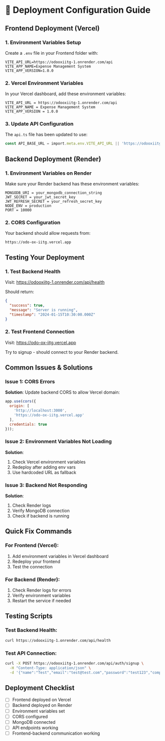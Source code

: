 # 🚀 Deployment Configuration Guide

## Frontend Deployment (Vercel)

### 1. Environment Variables Setup

Create a `.env` file in your Frontend folder with:

```env
VITE_API_URL=https://odooxiitg-1.onrender.com/api
VITE_APP_NAME=Expense Management System
VITE_APP_VERSION=1.0.0
```

### 2. Vercel Environment Variables

In your Vercel dashboard, add these environment variables:

```
VITE_API_URL = https://odooxiitg-1.onrender.com/api
VITE_APP_NAME = Expense Management System
VITE_APP_VERSION = 1.0.0
```

### 3. Update API Configuration

The `api.ts` file has been updated to use:
```typescript
const API_BASE_URL = import.meta.env.VITE_API_URL || 'https://odooxiitg-1.onrender.com/api';
```

## Backend Deployment (Render)

### 1. Environment Variables on Render

Make sure your Render backend has these environment variables:

```
MONGODB_URI = your_mongodb_connection_string
JWT_SECRET = your_jwt_secret_key
JWT_REFRESH_SECRET = your_refresh_secret_key
NODE_ENV = production
PORT = 10000
```

### 2. CORS Configuration

Your backend should allow requests from:
```
https://odo-ox-iitg.vercel.app
```

## Testing Your Deployment

### 1. Test Backend Health
Visit: https://odooxiitg-1.onrender.com/api/health

Should return:
```json
{
  "success": true,
  "message": "Server is running",
  "timestamp": "2024-01-15T10:30:00.000Z"
}
```

### 2. Test Frontend Connection
Visit: https://odo-ox-iitg.vercel.app

Try to signup - should connect to your Render backend.

## Common Issues & Solutions

### Issue 1: CORS Errors
**Solution**: Update backend CORS to allow Vercel domain:
```javascript
app.use(cors({
  origin: [
    'http://localhost:3000',
    'https://odo-ox-iitg.vercel.app'
  ],
  credentials: true
}));
```

### Issue 2: Environment Variables Not Loading
**Solution**: 
1. Check Vercel environment variables
2. Redeploy after adding env vars
3. Use hardcoded URL as fallback

### Issue 3: Backend Not Responding
**Solution**:
1. Check Render logs
2. Verify MongoDB connection
3. Check if backend is running

## Quick Fix Commands

### For Frontend (Vercel):
1. Add environment variables in Vercel dashboard
2. Redeploy your frontend
3. Test the connection

### For Backend (Render):
1. Check Render logs for errors
2. Verify environment variables
3. Restart the service if needed

## Testing Scripts

### Test Backend Health:
```bash
curl https://odooxiitg-1.onrender.com/api/health
```

### Test API Connection:
```bash
curl -X POST https://odooxiitg-1.onrender.com/api/auth/signup \
  -H "Content-Type: application/json" \
  -d '{"name":"Test","email":"test@test.com","password":"test123","companyName":"Test Company","country":"us","currency":"USD"}'
```

## Deployment Checklist

- [ ] Frontend deployed on Vercel
- [ ] Backend deployed on Render  
- [ ] Environment variables set
- [ ] CORS configured
- [ ] MongoDB connected
- [ ] API endpoints working
- [ ] Frontend-backend communication working
